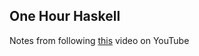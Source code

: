 One Hour Haskell
---

Notes from following [this](https://www.youtube.com/watch?v=02_H3LjqMr8) video on YouTube
